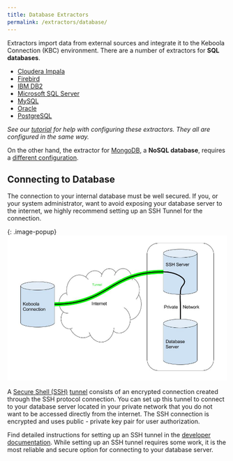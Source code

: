 ```yaml
---
title: Database Extractors
permalink: /extractors/database/
---
```


Extractors import data from external sources and integrate it to the Keboola Connection (KBC) environment.
There are a number of extractors for **SQL databases**.

- [Cloudera Impala](https://www.cloudera.com/products/apache-hadoop/impala.html)
- [Firebird](http://www.firebirdsql.org/)
- [IBM DB2](http://www.ibm.com/analytics/us/en/technology/db2/)
- [Microsoft SQL Server](https://www.microsoft.com/en/server-cloud/products/sql-server/)
- [MySQL](https://www.mysql.com/)
- [Oracle](http://www.oracle.com/index.html)
- [PostgreSQL](http://www.postgresql.org/)

*See our [tutorial](/tutorial/load/database/) for help with configuring these extractors.*
*They all are configured in the same way.*

On the other hand, the extractor for [MongoDB](https://www.mongodb.com/), a **NoSQL database**, requires a [different configuration](/extractors/mongodb/).

## Connecting to Database
The connection to your internal database must be well secured. If you, or your system administrator, want to avoid exposing your database server to the internet,
we highly recommend setting up an SSH Tunnel for the connection.

{: .image-popup}
![Schema - SSH tunnel](/extractors/database/ssh-tunnel.jpg)

A [Secure Shell (SSH)](https://en.wikipedia.org/wiki/Secure_Shell) [tunnel](https://en.wikipedia.org/wiki/Tunneling_protocol) consists of an encrypted connection created
through the SSH protocol connection. You can set up this tunnel to connect to your database server located in your private network that you do not want
to be accessed directly from the internet. The SSH connection is encrypted and uses public - private key pair for user authorization.

Find detailed instructions for setting up an SSH tunnel in the [developer documentation](https://developers.keboola.com/integrate/database/).
While setting up an SSH tunnel requires some work, it is the most reliable and secure option for connecting to your database server.
